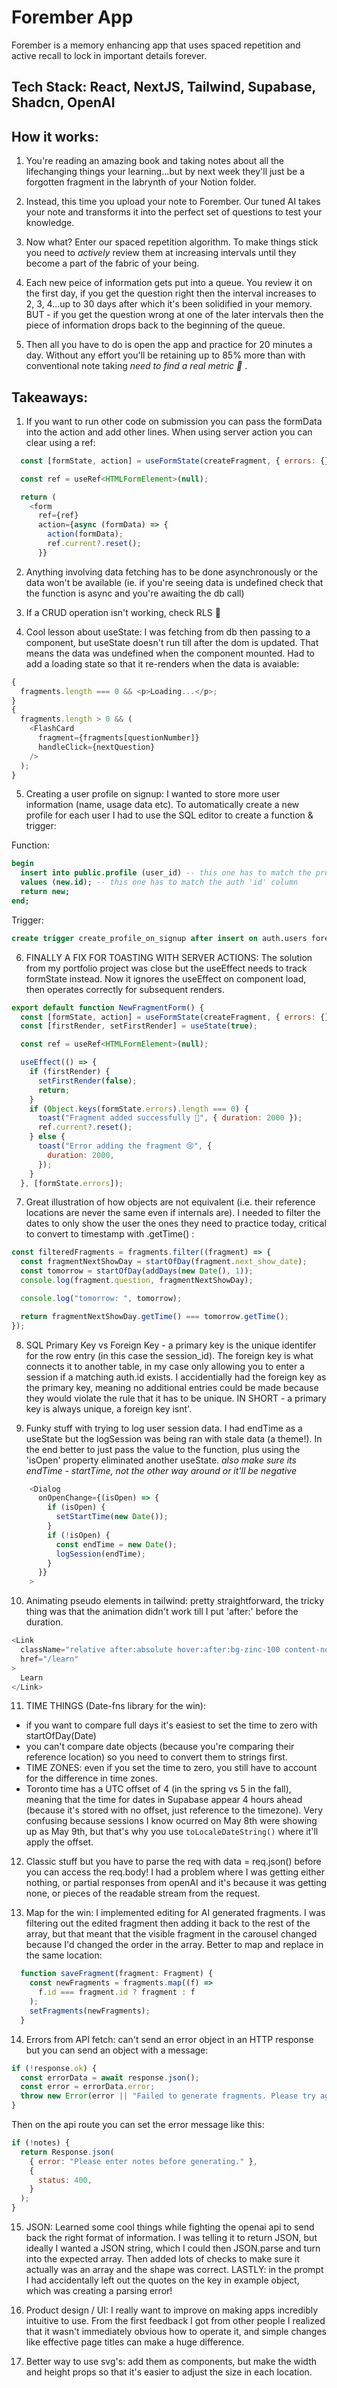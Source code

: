 # Forember App

Forember is a memory enhancing app that uses spaced repetition and active recall to lock in important details forever.

## Tech Stack: React, NextJS, Tailwind, Supabase, Shadcn, OpenAI

## How it works:

1. You're reading an amazing book and taking notes about all the lifechanging things your learning...but by next week they'll just be a forgotten fragment in the labrynth of your Notion folder.

2. Instead, this time you upload your note to Forember. Our tuned AI takes your note and transforms it into the perfect set of questions to test your knowledge.

3. Now what? Enter our spaced repetition algorithm. To make things stick you need to _actively_ review them at increasing intervals until they become a part of the fabric of your being.

4. Each new peice of information gets put into a queue. You review it on the first day, if you get the question right then the interval increases to 2, 3, 4...up to 30 days after which it's been solidified in your memory. BUT - if you get the question wrong at one of the later intervals then the piece of information drops back to the beginning of the queue.

5. Then all you have to do is open the app and practice for 20 minutes a day. Without any effort you'll be retaining up to 85% more than with conventional note taking _need to find a real metric 🙂_ .

## Takeaways:

1. If you want to run other code on submission you can pass the formData into the action and add other lines. When using server action you can clear using a ref:

```js
  const [formState, action] = useFormState(createFragment, { errors: {} });

  const ref = useRef<HTMLFormElement>(null);

  return (
    <form
      ref={ref}
      action={async (formData) => {
        action(formData);
        ref.current?.reset();
      }}
```

2. Anything involving data fetching has to be done asynchronously or the data won't be available (ie. if you're seeing data is undefined check that the function is async and you're awaiting the db call)

3. If a CRUD operation isn't working, check RLS 🙂

4. Cool lesson about useState: I was fetching from db then passing to a component, but useState doesn't run till after the dom is updated. That means the data was undefined when the component mounted. Had to add a loading state so that it re-renders when the data is avaiable:

```js
{
  fragments.length === 0 && <p>Loading...</p>;
}
{
  fragments.length > 0 && (
    <FlashCard
      fragment={fragments[questionNumber]}
      handleClick={nextQuestion}
    />
  );
}
```

5. Creating a user profile on signup: I wanted to store more user information (name, usage data etc). To automatically create a new profile for each user I had to use the SQL editor to create a function & trigger:

Function:

```sql
begin
  insert into public.profile (user_id) -- this one has to match the profile 'user_id' column
  values (new.id); -- this one has to match the auth 'id' column
  return new;
end;
```

Trigger:

```sql
create trigger create_profile_on_signup after insert on auth.users fore each row execute function create_profile_on_signup();
```

6. FINALLY A FIX FOR TOASTING WITH SERVER ACTIONS: The solution from my portfolio project was close but the useEffect needs to track formState instead. Now it ignores the useEffect on component load, then operates correctly for subsequent renders.

```js
export default function NewFragmentForm() {
  const [formState, action] = useFormState(createFragment, { errors: {} });
  const [firstRender, setFirstRender] = useState(true);

  const ref = useRef<HTMLFormElement>(null);

  useEffect(() => {
    if (firstRender) {
      setFirstRender(false);
      return;
    }
    if (Object.keys(formState.errors).length === 0) {
      toast("Fragment added successfully 🎉", { duration: 2000 });
      ref.current?.reset();
    } else {
      toast("Error adding the fragment 😢", {
        duration: 2000,
      });
    }
  }, [formState.errors]);
```

7. Great illustration of how objects are not equivalent (i.e. their reference locations are never the same even if internals are). I needed to filter the dates to only show the user the ones they need to practice today, critical to convert to timestamp with .getTime() :

```js
const filteredFragments = fragments.filter((fragment) => {
  const fragmentNextShowDay = startOfDay(fragment.next_show_date);
  const tomorrow = startOfDay(addDays(new Date(), 1));
  console.log(fragment.question, fragmentNextShowDay);

  console.log("tomorrow: ", tomorrow);

  return fragmentNextShowDay.getTime() === tomorrow.getTime();
});
```

8. SQL Primary Key vs Foreign Key - a primary key is the unique identifer for the row entry (in this case the session_id). The foreign key is what connects it to another table, in my case only allowing you to enter a session if a matching auth.id exists. I accidentially had the foreign key as the primary key, meaning no additional entries could be made because they would violate the rule that it has to be unique. IN SHORT - a primary key is always unique, a foreign key isnt'.

9. Funky stuff with trying to log user session data. I had endTime as a useState but the logSession was being ran with stale data (a theme!). In the end better to just pass the value to the function, plus using the 'isOpen' property eliminated another useState. _also make sure its endTime - startTime, not the other way around or it'll be negative_

```js
    <Dialog
      onOpenChange={(isOpen) => {
        if (isOpen) {
          setStartTime(new Date());
        }
        if (!isOpen) {
          const endTime = new Date();
          logSession(endTime);
        }
      }}
    >
```

10. Animating pseudo elements in tailwind: pretty straightforward, the tricky thing was that the animation didn't work till I put 'after:' before the duration.

```js
<Link
  className="relative after:absolute hover:after:bg-zinc-100 content-none after:left-0 after:w-[0%] hover:after:w-[100%] hover:after:top-7 hover:after:h-[3px] hover:text-zinc-100 after:duration-300 transition-all"
  href="/learn"
>
  Learn
</Link>
```

11. TIME THINGS (Date-fns library for the win):

- if you want to compare full days it's easiest to set the time to zero with startOfDay(Date)
- you can't compare date objects (because you're comparing their reference location) so you need to convert them to strings first.
- TIME ZONES: even if you set the time to zero, you still have to account for the difference in time zones.
- Toronto time has a UTC offset of 4 (in the spring vs 5 in the fall), meaning that the time for dates in Supabase appear 4 hours ahead (because it's stored with no offset, just reference to the timezone). Very confusing because sessions I know ocurred on May 8th were showing up as May 9th, but that's why you use `toLocaleDateString()` where it'll apply the offset.

12. Classic stuff but you have to parse the req with data = req.json() before you can access the req.body! I had a problem where I was getting either nothing, or partial responses from openAI and it's because it was getting none, or pieces of the readable stream from the request.

13. Map for the win: I implemented editing for AI generated fragments. I was filtering out the edited fragment then adding it back to the rest of the array, but that meant that the visible fragment in the carousel changed because I'd changed the order in the array. Better to map and replace in the same location:

```js
  function saveFragment(fragment: Fragment) {
    const newFragments = fragments.map((f) =>
      f.id === fragment.id ? fragment : f
    );
    setFragments(newFragments);
  }
```

14. Errors from API fetch: can't send an error object in an HTTP response but you can send an object with a message:

```js
if (!response.ok) {
  const errorData = await response.json();
  const error = errorData.error;
  throw new Error(error || "Failed to generate fragments. Please try again.");
}
```

Then on the api route you can set the error message like this:

```js
if (!notes) {
  return Response.json(
    { error: "Please enter notes before generating." },
    {
      status: 400,
    }
  );
}
```

15. JSON: Learned some cool things while fighting the openai api to send back the right format of information. I was telling it to return JSON, but ideally I wanted a JSON string, which I could then JSON.parse and turn into the expected array. Then added lots of checks to make sure it actually was an array and the shape was correct. LASTLY: in the prompt I had accidentally left out the quotes on the key in example object, which was creating a parsing error!

16. Product design / UI: I really want to improve on making apps incredibly intuitive to use. From the first feedback I got from other people I realized that it wasn't immediately obvious how to operate it, and simple changes like effective page titles can make a huge difference.

17. Better way to use svg's: add them as components, but make the width and height props so that it's easier to adjust the size in each location.
